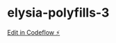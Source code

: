 # elysia-polyfills-3

[Edit in Codeflow ⚡️](https://stackblitz.com/~/github.com/jean343/elysia-polyfills-3)